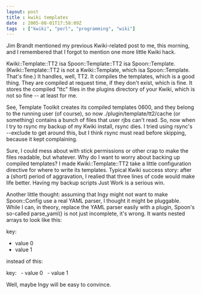 ```yaml
---
layout: post
title : kwiki templates
date  : 2005-08-01T17:58:09Z
tags  : ["kwiki", "perl", "programming", "wiki"]
---
```

Jim Brandt mentioned my previous Kwiki-related post to me, this morning, and I remembered that I forgot to mention one more little Kwiki hack.

Kwiki::Template::TT2 isa Spoon::Template::TT2 isa Spoon::Template. (Kwiki::Template::TT2 is not a Kwiki::Template, which isa Spoon::Template. That's fine.)  It handles, well, TT2.  It compiles the templates, which is a good thing.  They are compiled at request time, if they don't exist, which is fine.  It stores the compiled "ttc" files in the plugins directory of your Kwiki, which is not so fine -- at least for me.

See, Template Toolkit creates its compiled templates 0600, and they belong to the running user (of course), so now ./plugin/template/tt2/cache (or something) contains a bunch of files that user rjbs can't read.  So, now when I try to rsync my backup of my Kwiki install, rsync dies.  I tried using rsync's --exclude to get around this, but I think rsync must read before skipping, because it kept complaining.

Sure, I could mess about with stick permissions or other crap to make the files readable, but whatever.  Why do I want to worry about backing up compiled templates?  I made Kwiki::Template::TT2 take a little configuration directive for where to write its templates.  Typical Kwiki success story: after a (short) period of aggravation, I realied that three lines of code would make life better.  Having my backup scripts Just Work is a serious win.

Another little thought: assuming that Ingy might not want to make Spoon::Config use a real YAML parser, I thought it might be pluggable.  While I can, in theory, replace the YAML parser easily with a plugin, Spoon's so-called parse_yaml() is not just incomplete, it's wrong.  It wants nested arrays to look like this:

 key:
 - value 0
 - value 1

instead of this:

 key:
    &nbsp;&nbsp;- value 0
    &nbsp;&nbsp;- value  1

Well, maybe Ingy will be easy to convince.
